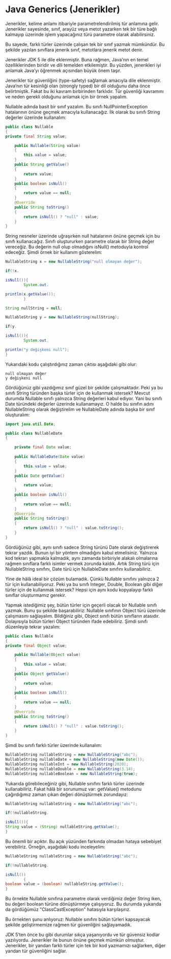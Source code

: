 # Java Generics (Jenerikler)

Jenerikler, kelime anlamı itibariyle parametrelendirilmiş tür anlamına gelir.
Jenerikler sayesinde, sınıf, arayüz veya metot yazarken tek bir türe bağlı kalmayıp 
üzerinde işlem yapacağınız türü parametre olarak alabilirsiniz.

Bu sayede, farklı türler üzerinde çalışan tek bir sınıf yazmak mümkündür.
Bu şekilde yazılan sınıflara jenerik sınıf, metotlara jenerik metot denir.

Jenerikler JDK 5 ile dile eklenmiştir. Buna rağmen, Java’nın en temel özelliklerinden biridir ve
dili temelden etkilemiştir. Bu yüzden, jenerikleri iyi anlamak Java’yı öğrenmek açısından büyük önem taşır.

Jenerikler tür güvenliğini (type-safety) sağlamak amacıyla dile eklenmiştir.
Java’nın tür kesinliği olan (strongly typed) bir dil olduğunu daha önce belirtmiştik.
Fakat bu iki kavram birbirinden farklıdır.
Tür güvenliği kavramını ve neden gerekli olduğunu anlamak için bir örnek yapalım.

Nullable adında basit bir sınıf yazalım.
Bu sınıfı NullPointerException hatalarının önüne geçmek amacıyla kullanacağız.
İlk olarak bu sınıfı String değerler üzerinde kullanalım:

````java
public class Nullable
{
private final String value;

    public Nullable(String value)
	{
		this.value = value;
	}
	public String getValue()
	{
		return value;
	}
	public boolean isNull()
	{
		return value == null;
	}
	@Override
	public String toString()
	{
		return isNull() ? "null" : value;
	}
}
````

String nesneler üzerinde uğraşırken null hatalarının önüne geçmek için bu sınıfı kullanacağız.
Sınıfı oluştururken parametre olarak bir String değer vereceğiz.
Bu değerin null olup olmadığını isNull() metoduyla kontrol edeceğiz. Şimdi örnek bir kullanım gösterelim:

````java
NullableString x = new NullableString("null olmayan değer");

if(!x.

isNull()){
        System.out.

println(x.getValue());
        }

String nullString = null;

NullableString y = new NullableString(nullString);

if(y.

isNull()){
        System.out.

println("y değişkeni null");
}
````

Yukarıdaki kodu çalıştırdığınız zaman çıktısı aşağıdaki gibi olur:

````
null olmayan değer
y değişkeni null
````

Gördüğünüz gibi yazdığımız sınıf güzel bir şekilde çalışmaktadır.
Peki ya bu sınıfı String türünden başka türler için de kullanmak istersek?
Mevcut durumda Nullable sınıfı yalnızca String değerleri kabul ediyor.
Yani bu sınıfı Date türündeki değerler üzerinde kullanamayız.
O halde bu sınıfın adını NullableString olarak değiştirelim ve NullableDate adında başka bir sınıf oluşturalım:

````java
import java.util.Date;

public class NullableDate
{

 	private final Date value;
    
    public NullableDate(Date value)
	{
		this.value = value;
	}
	public Date getValue()
	{
		return value;
	}
	public boolean isNull()
	{
		return value == null;
	}
	@Override
	public String toString()
	{
		return isNull() ? "null" : value.toString();
	}
}
````

Gördüğünüz gibi, aynı sınıfı sadece String türünü Date olarak değiştirerek tekrar yazdık.
Bunun iyi bir yöntem olmadığını kabul etmelisiniz. Yalnızca kod tekrarı yapmakla kalmadık,
aynı zamanda birbiriyle alakalı olmalarına rağmen sınıflara farklı isimler vermek zorunda kaldık.
Artık String türü için NullableString sınıfını, Date türü için NullableDate sınıfını kullanabiliriz.

Yine de hâlâ ideal bir çözüm bulamadık. Çünkü Nullable sınıfını yalnızca 2 tür için kullanabiliyoruz.
Peki ya bu sınıfı Integer, Double, Boolean gibi diğer türler için de kullanmak istersek?
Hepsi için aynı kodu kopyalayıp farklı sınıflar oluşturmamız gerekir.

Yapmak istediğimiz şey, bütün türler için geçerli olacak bir Nullable sınıfı yazmak.
Bunu şu şekilde başarabiliriz: Nullable sınıfının Object türü üzerinde çalışmasını sağlayalım.
Bildiğiniz gibi, Object sınıfı bütün sınıfların atasıdır. Dolayısıyla bütün türleri Object türünden ifade edebiliriz.
Şimdi sınıfı düzenleyip tekrar yazalım:

````java
public class Nullable
{
private final Object value;

    public Nullable(Object value)
    {
    	this.value = value;
    }
    public Object getValue()
    {
    	return value;
    }
    public boolean isNull()
    {
    	return value == null;
    }
    @Override
    public String toString()
    {
    	return isNull() ? "null" : value.toString();
    }
}
````

Şimdi bu sınıfı farklı türler üzerinde kullanalım:

````java
NullableString nullableString = new NullableString("abc");
NullableString nullableDate = new NullableString(new Date());
NullableString nullableInt = new NullableString(2020);
NullableString nullableDouble = new NullableString(3.14);
NullableString nullableBoolean = new NullableString(true);
````

Yukarıda görebileceğiniz gibi, Nullable sınıfını farklı türler üzerinde kullanabiliriz. 
Fakat hâlâ bir sorunumuz var: getValue() metodunu çağırdığımız zaman çıkan değeri dönüştürmek zorundayız:

````java
NullableString nullableString = new NullableString("abc");

if(!nullableString.

isNull()){
String value = (String) nullableString.getValue();
}
````

Bu önemli bir açıktır. Bu açık yüzünden farkında olmadan hataya sebebiyet verebiliriz. Örneğin, aşağıdaki kodu inceleyelim:

````java
NullableString nullableString = new NullableString("abc");

if(!nullableString.

isNull())
        {
boolean value = (boolean) nullableString.getValue();
}
````

Bu örnekte Nullable sınıfına parametre olarak verdiğimiz değer String iken, bu değeri boolean türüne dönüştürmeye çalışıyoruz.
Bu durumda yukarıda da gördüğümüz "ClassCastException" hatasıyla karşılaşırız.

Bu örnekten şunu anlıyoruz:
Nullable sınıfını bütün türleri kapsayacak şekilde geliştirmemize rağmen tür güvenliğini sağlayamadık.

JDK 5’ten önce bu gibi durumlar sıkça yaşanıyordu ve tür güvensiz kodlar yazılıyordu.
Jenerikler ile bunun önüne geçmek mümkün olmuştur.
Jenerikler, bir yandan farklı türler için tek bir kod yazmamızı sağlarken, diğer yandan tür güvenliğini sağlar.